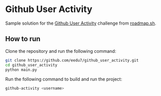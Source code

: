 # Github User Activity

Sample solution for the [Github User Activity](https://roadmap.sh/projects/github-user-activity) challenge from [roadmap.sh](https://roadmap.sh/).

## How to run

Clone the repository and run the following command:

```bash
git clone https://github.com/eedu7/github_user_activity.git
cd github_user_activity
python main.py
```

Run the following command to build and run the project:

```bash
github-activity <username>
```
